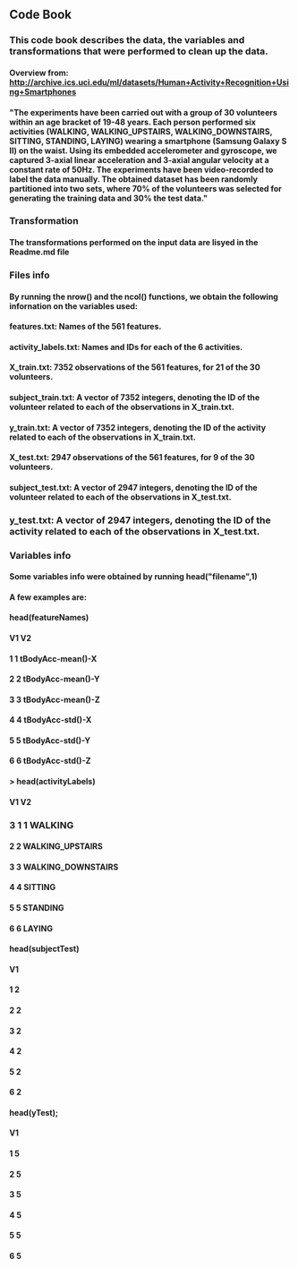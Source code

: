 ## Code Book

### This code book describes the data, the variables and transformations that were performed to clean up the data.

#### Overview from: http://archive.ics.uci.edu/ml/datasets/Human+Activity+Recognition+Using+Smartphones
 
#### "The experiments have been carried out with a group of 30 volunteers within an age bracket of 19-48 years. Each person performed six activities (WALKING, WALKING_UPSTAIRS, WALKING_DOWNSTAIRS, SITTING, STANDING, LAYING) wearing a smartphone (Samsung Galaxy S II) on the waist. Using its embedded accelerometer and gyroscope, we captured 3-axial linear acceleration and 3-axial angular velocity at a constant rate of 50Hz. The experiments have been video-recorded to label the data manually. The obtained dataset has been randomly partitioned into two sets, where 70% of the volunteers was selected for generating the training data and 30% the test data."

### Transformation
#### The transformations performed on the input data are lisyed in the Readme.md file

### Files info
#### By running the nrow() and the ncol() functions, we obtain the following infornation on the variables used:

#### features.txt: Names of the 561 features.
#### activity_labels.txt: Names and IDs for each of the 6 activities.

#### X_train.txt: 7352 observations of the 561 features, for 21 of the 30 volunteers.

#### subject_train.txt: A vector of 7352 integers, denoting the ID of the volunteer related to each of the observations in X_train.txt.

#### y_train.txt: A vector of 7352 integers, denoting the ID of the activity related to each of the observations in X_train.txt.

#### X_test.txt: 2947 observations of the 561 features, for 9 of the 30 volunteers.

#### subject_test.txt: A vector of 2947 integers, denoting the ID of the volunteer related to each of the observations in X_test.txt.

### y_test.txt: A vector of 2947 integers, denoting the ID of the activity related to each of the observations in X_test.txt.

### Variables info
#### Some variables info were obtained by running head("filename",1)

#### A few examples are:

####  head(featureNames)
#### V1                V2
#### 1  1 tBodyAcc-mean()-X
#### 2  2 tBodyAcc-mean()-Y
#### 3  3 tBodyAcc-mean()-Z
#### 4  4  tBodyAcc-std()-X
#### 5  5  tBodyAcc-std()-Y
#### 6  6  tBodyAcc-std()-Z

#### > head(activityLabels)
####   V1                 V2
###  3 1  1            WALKING
#### 2  2   WALKING_UPSTAIRS
#### 3  3 WALKING_DOWNSTAIRS
#### 4  4            SITTING
#### 5  5           STANDING
#### 6  6             LAYING
 
####  head(subjectTest)
####   V1
#### 1  2
#### 2  2
#### 3  2
#### 4  2
#### 5  2
#### 6  2
####  head(yTest); 
####   V1
#### 1  5
#### 2  5
#### 3  5
#### 4  5
#### 5  5
#### 6  5

